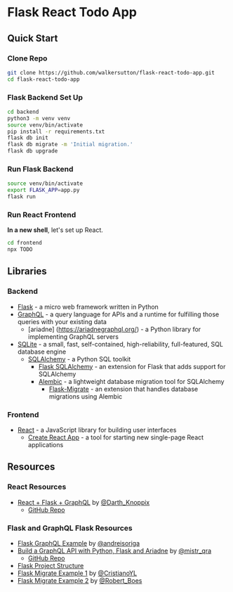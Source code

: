 # Flask React Todo App

## Quick Start

### Clone Repo

```sh
git clone https://github.com/walkersutton/flask-react-todo-app.git
cd flask-react-todo-app
```

### Flask Backend Set Up

```sh
cd backend
python3 -m venv venv
source venv/bin/activate
pip install -r requirements.txt
flask db init
flask db migrate -m 'Initial migration.'
flask db upgrade
```

### Run Flask Backend
```sh
source venv/bin/activate
export FLASK_APP=app.py
flask run
```

### Run React Frontend
**In a new shell**, let's set up React.

```sh
cd frontend
npx TODO
```

## Libraries

### Backend

* [Flask](https://flask.palletsprojects.com/) - a micro web framework written in Python
* [GraphQL](https://graphql.org/) - a query language for APIs and a runtime for fulfilling those queries with your existing data
	* [ariadne] (https://ariadnegraphql.org/) - a Python library for implementing GraphQL servers
* [SQLite](https://www.sqlite.org/index.html) - a small, fast, self-contained, high-reliability, full-featured, SQL database engine
	* [SQLAlchemy](https://www.sqlalchemy.org/) - a Python SQL toolkit
		* [Flask SQLAlchemy](https://flask-sqlalchemy.palletsprojects.com/) - an extension for Flask that adds support for SQLAlchemy
		* [Alembic](https://alembic.sqlalchemy.org/en/latest/) - a lightweight database migration tool for SQLAlchemy
			* [Flask-Migrate](https://flask-migrate.readthedocs.io/en/latest) - an extension that handles database migrations using Alembic

### Frontend
* [React](https://reactjs.org/) - a JavaScript library for building user interfaces
	* [Create React App](https://github.com/facebook/create-react-app) - a tool for starting new single-page React applications

## Resources

### React Resources
* [React + Flask + GraphQL](https://blog.sethcorker.com/how-to-create-a-react-flask-graphql-project/) by [@Darth_Knoppix](https://twitter.com/darth_knoppix)
	* [GitHub Repo](https://github.com/Darth-Knoppix/flask-graphql-react)

### Flask and GraphQL Flask Resources
* [Flask GraphQL Example](https://github.com/andreisoriga/flask-graphql-example) by [@andreisoriga](https://github.com/andreisoriga)
* [Build a GraphQL API with Python, Flask and Ariadne](https://www.twilio.com/blog/graphql-api-python-flask-ariadne) by [@mistr_qra](https://twitter.com/mistr_qra)
	* [GitHub Repo](https://github.com/mrkiura/todo-api-graphql)
* [Flask Project Structure](https://codersdiaries.com/blog/flask-project-structure)
* [Flask Migrate Example 1](https://github.com/CristianoYL/flask-migrate-example) by [@CristianoYL](https://github.com/CristianoYL)
* [Flask Migrate Example 2](https://github.com/RobertBoes/flask-migrate-example) by [@Robert_Boes](https://twitter.com/robert_boes)
